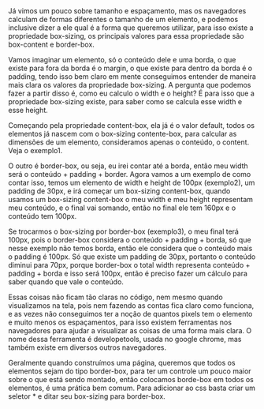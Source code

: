 ##

Já vimos um pouco sobre tamanho e espaçamento, mas os navegadores calculam de formas diferentes o tamanho de um elemento, e podemos inclusive dizer a ele qual é a forma que queremos utilizar, para isso existe a propriedade box-sizing, os principais valores para essa propriedade são box-content e border-box.

Vamos imaginar um elemento, só o conteúdo dele e uma borda, o que existe para fora da borda é o margin, o que existe para dentro da borda é o padding, tendo isso bem claro em mente conseguimos entender de maneira mais clara os valores da propriedade box-sizing. A pergunta que podemos fazer a partir disso é, como eu calculo o width e o height? É para isso que a propriedade box-sizing existe, para saber como se calcula esse width e esse height.

Começando pela propriedade content-box, ela já é o valor default, todos os elementos já nascem com o box-sizing contente-box, para calcular as dimensões de um elemento, consideramos apenas o conteúdo, o content. Veja o exemplo1.

O outro é border-box, ou seja, eu irei contar até a borda, então meu width será o conteúdo + padding + border. Agora vamos a um exemplo de como contar isso, temos um elemento de width e height de 100px (exemplo2), um padding de 30px, e irá começar um box-sizing content-box, quando usamos um box-sizing content-box o meu width e meu height representam meu conteúdo, e o final vai somando, então no final ele tem 160px e o conteúdo tem 100px.

Se trocarmos o box-sizing por border-box (exemplo3), o meu final terá 100px, pois o border-box considera o conteúdo  + padding + borda, só que nesse exemplo não temos borda, então ele considera que o conteúdo mais o padding é 100px. Só que existe um padding de 30px, portanto o conteúdo diminui para 70px, porque border-box o total width representa conteúdo + padding + borda e isso será 100px, então é preciso fazer um cálculo para saber quando que vale o conteúdo.

Essas coisas não ficam tão claras no código, nem mesmo quando visualizamos na tela, pois nem fazendo as contas fica claro como funciona, e as vezes não conseguimos ter a noção de quantos pixels tem o elemento e muito menos os espaçamentos, para isso existem ferramentas nos navegadores para ajudar a visualizar as coisas de uma forma mais clara. O nome dessa ferramenta é developetools, usada no google chrome, mas também existe em diversos outros navegadores.

Geralmente quando construímos uma página, queremos que todos os elementos sejam do tipo border-box, para ter um controle um pouco maior sobre o que está sendo montado, então colocamos borde-box em todos os elementos, é uma prática bem comum. Para adicionar ao css basta criar um seletor * e ditar seu box-sizing para border-box.

##